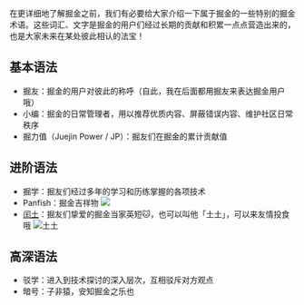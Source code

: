 在更详细地了解掘金之前，我们有必要给大家介绍一下属于掘金的一些特别的掘金术语。这些词汇、文字是掘金的用户们经过长期的贡献和积累一点点营造出来的，也是大家未来在某处彼此相认的法宝！

## 基本语法

* 掘友：掘金的用户对彼此的称呼（自此，我在后面都用掘友来表达掘金用户哦）
* 小编：掘金的日常管理者，用以推荐优质内容、屏蔽错误内容、维护社区日常秩序
* 掘力值（Juejin Power / JP）：掘友们在掘金的累计贡献值

## 进阶语法

* 掘学：掘友们经过多年的学习和历练掌握的各项技术
* Panfish：掘金吉祥物 ![](https://p3-juejin.byteimg.com/tos-cn-i-k3u1fbpfcp/a79b2cf6a4304a16a2b4e7a981983e7b~tplv-k3u1fbpfcp-jj-mark:1512:0:0:0:q75.avis)
* [闰土](https://juejin.im/user/360295545446525 "https://juejin.im/user/360295545446525")：掘友们挚爱的掘金当家英短🐱，也可以叫他「土土」，可以来友情投食哦 ![土土](https://p3-juejin.byteimg.com/tos-cn-i-k3u1fbpfcp/dc56fc9dd1ab4b75b6f0b6bc32e4b896~tplv-k3u1fbpfcp-jj-mark:1512:0:0:0:q75.avis)

## 高深语法

* 驳学：进入到技术探讨的深入层次，互相驳斥对方观点
* 暗号：子非猿，安知掘金之乐也